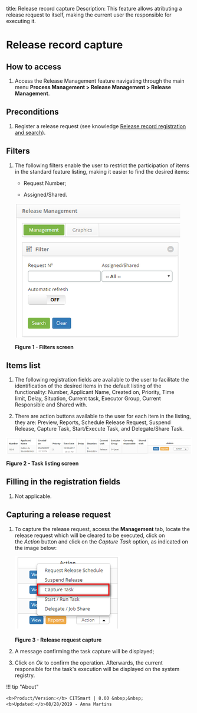 title: Release record capture
Description: This feature allows atributing a release request to itself, making the current user the responsible for executing it.

# Release record capture

How to access
-------------

1.  Access the Release Management feature navigating through the main
    menu **Process Management > Release Management > Release
    Management**.

Preconditions
-------------

1.  Register a release request (see knowledge [Release record registration and
    search][1]).

Filters
-------

1.  The following filters enable the user to restrict the participation of items
    in the standard feature listing, making it easier to find the desired items:

    - Request Number;

    - Assigned/Shared.

    ![figure](images/capture-1.png)

    **Figure 1 - Filters screen**

Items list
----------

1.  The following registration fields are available to the user to facilitate
    the identification of the desired items in the default listing of the
    functionality: Number, Applicant Name, Created
    on, Priority, Time limit, Delay, Situation, Current
    task, Executor Group, Current Responsible and Shared with.

2.  There are action buttons available to the user for each item in the listing,
    they are: Preview, Reports, Schedule Release Request, Suspend Release,
    Capture Task, Start/Execute Task, and Delegate/Share Task.

![figure](images/capture-2.png)

**Figure 2 - Task listing screen**

Filling in the registration fields
----------------------------------

1.  Not applicable.

Capturing a release request
---------------------------

1.  To capture the release request, access the **Management** tab, locate the
    release request which will be cleared to be executed, click on
    the *Action* button and click on the *Capture Task* option, as indicated on
    the image below:

    ![figure](images/capture-3.png)
  
    **Figure 3 - Release request capture**

1.  A message confirming the task capture will be displayed;

2.  Click on *Ok* to confirm the operation. Afterwards, the current responsible
    for the task's execution will be displayed on the system registry.


[1]:/en-us/citsmart-platform-7/processes/release/requisition.html

!!! tip "About"

    <b>Product/Version:</b> CITSmart | 8.00 &nbsp;&nbsp;
    <b>Updated:</b>08/28/2019 - Anna Martins
